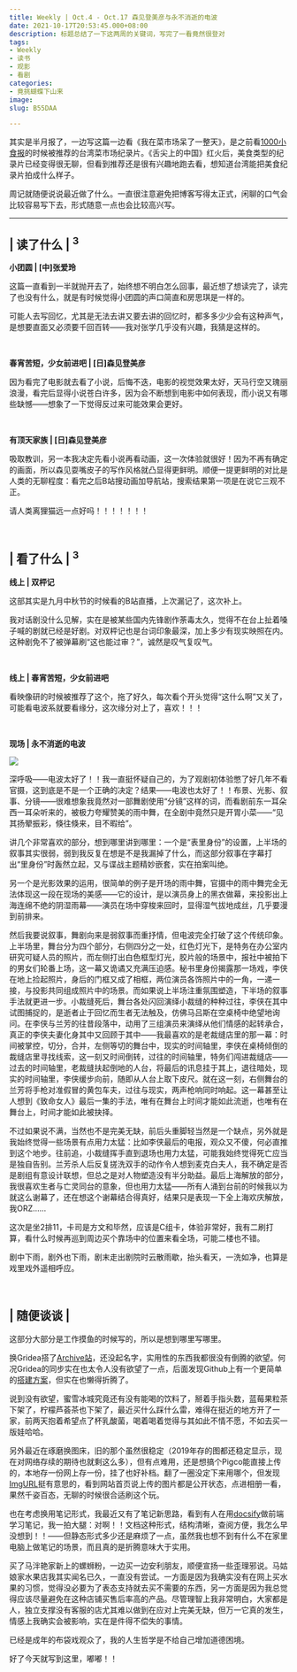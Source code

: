 ```yaml
---
title: Weekly | Oct.4 - Oct.17 森见登美彦与永不消逝的电波
date: 2021-10-17T20:53:45.000+08:00
description: 标题总结了一下这两周的关键词，写完了一看竟然很登对
tags:
- Weekly
- 读书
- 观影
- 看剧
categories:
- 竟挑蝴蝶下山来
image: 
slug: B55DAA

---
```

其实是半月报了，一边写这篇一边看《我在菜市场呆了一整天》，是之前看[1000小食报](https://www.getrevue.co/profile/young/issues/1000-10-796979)的时候被推荐的台湾菜市场纪录片。《舌尖上的中国》红火后，美食类型的纪录片已经变得很无聊，但看到推荐还是很有兴趣地跑去看，想知道台湾能把美食纪录片拍成什么样子。

周记就随便说说最近做了什么。一直很注意避免把博客写得太正式，闲聊的口气会比较容易写下去，形式随意一点也会比较高兴写。

***

## | 读了什么 | <sup>3</sup>

**小团圆  |  \[中\]张爱玲**

这篇一直看到一半就抛开去了，始终想不明白怎么回事，最近想了想读完了，读完了也没有什么，就是有时候觉得小团圆的声口简直和房思琪是一样的。

可能人去写回忆，尤其是无法去讲又要去讲的回忆时，都多多少少会有这种声气，是想要直面又必须要千回百转——我对张学几乎没有兴趣，我猜是这样的。

<br>

**春宵苦短，少女前进吧 |  \[日\]森见登美彦**

因为看完了电影就去看了小说，后悔不迭，电影的视觉效果太好，天马行空又瑰丽浪漫，看完后显得小说苍白许多，因为会不断想到电影中如何表现，而小说又有哪些缺憾——想象了一下觉得反过来可能效果会更好。

<br>

**有顶天家族 | \[日\]森见登美彦**

吸取教训，另一本我决定先看小说再看动画，这一次体验就很好！因为不再有确定的画面，所以森见耍嘴皮子的写作风格就凸显得更鲜明。顺便一提更鲜明的对比是人类的无聊程度：看完之后B站搜动画加导航站，搜索结果第一项是在说它三观不正。

请人类离狸猫远一点好吗！！！！！！！

<br>

## | 看了什么 | <sup>3</sup>

**线上 | 双枰记**

这部其实是九月中秋节的时候看的B站直播，上次漏记了，这次补上。

我对话剧没什么见解，实在是被某些国内先锋剧作荼毒太久，觉得不在台上扯着嗓子喊的剧就已经是好剧。对双枰记也是台词印象最深，加上多少有现实映照在内。这种剧免不了被弹幕刷“这也能过审？”，诚然是叹气复叹气。

<br>

**线上 | 春宵苦短，少女前进吧**

看映像研的时候被推荐了这个，拖了好久，每次看个开头觉得“这什么啊”又关了，可能看电波系就要看缘分，这次缘分对上了，喜欢！！！

<br>

**现场 | 永不消逝的电波**

![](https://res.cloudinary.com/mantyke/image/upload/v1634481974/20211017_mpgfgo.jpg)

深呼吸——电波太好了！！我一直挺怀疑自己的，为了观剧初体验憋了好几年不看官摄，这到底是不是一个正确的决定？结果——电波也太好了！！布景、光影、叙事、分镜——很难想象我竟然对一部舞剧使用“分镜”这样的词，而看剧前东一耳朵西一耳朵听来的，被极力夸耀赞美的雨中舞，在全剧中竟然只是开胃小菜——“见其扬翚振彩，倏往倏来，目不暇给”。

讲几个非常喜欢的部分，想到哪里讲到哪里：一个是“表里身份”的设置，上半场的叙事其实很弱，弱到我反复在想是不是我漏掉了什么，而这部分叙事在字幕打出“里身份”时轰然立起，又与谍战主题精妙嵌套，实在拍案叫绝。

另一个是光影效果的运用，很简单的例子是开场的雨中舞，官摄中的雨中舞完全无法体现这一段在现场的美感——它的设计，是以演员身上的黑衣做幕，来投影出上海连绵不绝的阴湿雨幕——演员在场中穿梭来回时，显得湿气拔地成丝，几乎要漫到前排来。

然后我要说叙事，舞剧向来是弱叙事而重抒情，但电波完全打破了这个传统印象。上半场里，舞台分为四个部分，右侧四分之一处，红色灯光下，是特务在办公室内研究可疑人员的照片，而左侧打出白色框型灯光，胶片般的场景中，报社中被拍下的男女们轮番上场，这一幕又诡谲又充满压迫感。秘书里身份揭露那一场戏，李侠在地上捡起照片，身后的门框又成了相框，两位演员各饰照片中的一角，一递一接，与投影共同组成照片中的场景。而如果说上半场注重氛围塑造，下半场的叙事手法就更进一步。小裁缝死后，舞台各处闪回演绎小裁缝的种种过往，李侠在其中试图捕捉的，是逝者止于回忆而生者无法触及，仿佛马吕斯在空桌椅中绝望地询问。在李侠与兰芳的往昔段落中，动用了三组演员来演绎从他们情感的起转承合，真正的李侠夫妻化身其中又回顾于其中——我最喜欢的是老裁缝店里的那一幕：时间被掌控，切分，合并，左侧等切的舞台中，现实的时间轴里，李侠在桌椅倾倒的裁缝店里寻找线索，这一刻又时间倒转，过往的时间轴里，特务们闯进裁缝店——过去的时间轴里，老裁缝扶起倒地的人台，将最后的讯息挂于其上，退往暗处，现实的时间轴里，李侠缓步向前，随即从人台上取下皮尺。就在这一刻，右侧舞台的兰芳将手枪对准假冒的黄包车夫，过往与现实，两声枪响同时响起。这一幕甚至让人想到《致命女人》最后一集的手法，唯有在舞台上时间才能如此流逝，也唯有在舞台上，时间才能如此被抉择。

不过如果说不满，当然也不是完美无缺，前后头重脚轻当然是一个缺点，另外就是我始终觉得一些场景有点用力太猛：比如李侠最后的电报，观众又不傻，何必直推到这个地步。往前追，小裁缝挥手直到退场也用力太猛，可能我始终觉得死亡应当是独自告别。兰芳杀人后反复搓洗双手的动作令人想到麦克白夫人，我不确定是否是剧组有意设计联想，但总之是对人物塑造没有半分助益。最后上海解放的部分，我很喜欢生者与亡灵同台的意象，但也用力太猛——所有人涌到台前的时候我以为就这么谢幕了，还在想这个谢幕结合得真好，结果只是表现一下全上海欢庆解放，我ORZ……

这次是坐2排11，卡司是方文和毕然，应该是C组卡，体验非常好，我有二刷打算，看什么时候再巡到周边买个靠场中的位置来看全场，可能二楼也不错。

剧中下雨，剧外也下雨，剧末走出剧院时云散雨歇，抬头看天，一洗如净，也算是戏里戏外遥相呼应。

<br>

## | 随便谈谈 |

这部分大部分是工作摸鱼的时候写的，所以是想到哪里写哪里。

换Gridea搭了[Archive站](https://archive.mantyke.icu/#)，还没起名字，实用性的东西我都很没有倒腾的欲望。何况Gridea的同步实在也太令人没有欲望了一点，后面发现Github上有一个更简单的[搭建方案](https://github.com/geneasy/links)，但实在也懒得折腾了。

说到没有欲望，蜜雪冰城究竟还有没有能喝的饮料了，掰着手指头数，蓝莓果粒茶下架了，柠檬芦荟茶也下架了，最近买什么踩什么雷，难得在挺近的地方开了一家，前两天抱着希望点了杯乳酸菌，喝着喝着觉得与其如此不情不愿，不如去买一版娃哈哈。

另外最近在琢磨换图床，旧的那个虽然很稳定（2019年存的图都还稳定显示，现在对网络存续的期待也就剩这么多），但有点难用，还是想搞个Pigco能直接上传的，本地存一份网上存一份，挂了也好补档。翻了一圈没定下来用哪个，但发现[ImgURL](https://imgurl.org/found/all/16)挺有意思的，看到网站首页说上传的图片都是公开状态，点进相册一看，果然千姿百态，无聊的时候很合适刷这个玩。

也在考虑换用笔记形式，我最近又有了笔记新思路，看到有人在用[docsify](https://docsify.js.org/#/zh-cn/quickstart)做前端学习笔记，我一拍大腿：对啊！！文档这种形式，结构清晰，查阅方便，我怎么早没想到！！——但静态形式多少还是麻烦了一点，虽然我也想不到有什么不在家里电脑上做笔记的场景，而且真的是折腾意味大于实用。

买了马泮艳家新上的螺蛳粉，一边买一边安利朋友，顺便宣扬一些歪理邪说。马姑娘家水果店我其实闻名已久，一直没有尝试。一方面是因为我确实没有在网上买水果的习惯，觉得没必要为了表态支持就去买不需要的东西，另一方面是因为我总觉得应该尽量避免在这种店铺买售后率高的产品。尽管理智上我非常明白，大家都是人，独立支撑没有客服的店尤其难以做到在应对上完美无缺，但万一它真的发生，情感上我确实会被影响，实在是件得不偿失的事情。

已经是成年的布袋戏观众了，我的人生哲学是不给自己增加道德困境。

好了今天就写到这里，嘟嘟！！

<br>
